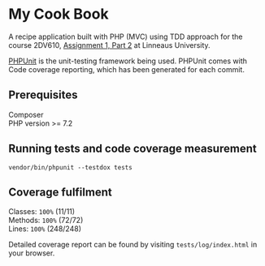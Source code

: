 # My Cook Book

A recipe application built with PHP (MVC) using TDD approach for the course 2DV610, [Assignment 1, Part 2](https://coursepress.lnu.se/kurs/mjukvarutestning/labs/assignment-2-xunit-testing/) at Linneaus University.

[PHPUnit](https://phpunit.de/) is the unit-testing framework being used. PHPUnit comes with Code coverage reporting, which has been generated for each commit.

## Prerequisites

Composer  
PHP version >= 7.2

## Running tests and code coverage measurement

`vendor/bin/phpunit --testdox tests`

## Coverage fulfilment

Classes: `100%` (11/11)  
Methods: `100%` (72/72)  
Lines: `100%` (248/248)

Detailed coverage report can be found by visiting `tests/log/index.html` in your browser.
